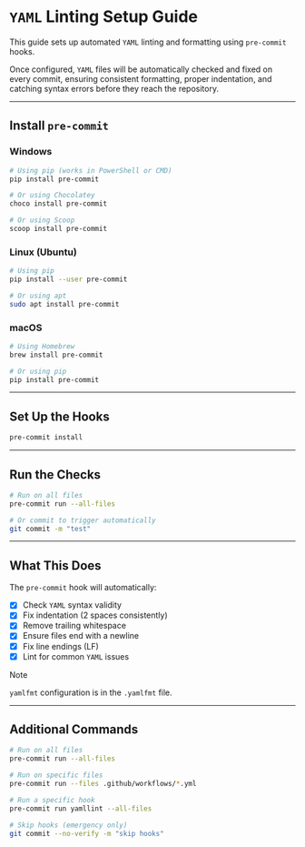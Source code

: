 # `YAML` Linting Setup Guide

This guide sets up automated `YAML` linting and formatting using `pre-commit` hooks.

Once configured, `YAML` files will be automatically checked and fixed on every commit, ensuring consistent formatting, proper indentation, and catching syntax errors before they reach the repository.

---

## Install `pre-commit`

### Windows

```powershell
# Using pip (works in PowerShell or CMD)
pip install pre-commit

# Or using Chocolatey
choco install pre-commit

# Or using Scoop
scoop install pre-commit
```

### Linux (Ubuntu)

```bash
# Using pip
pip install --user pre-commit

# Or using apt
sudo apt install pre-commit
```

### macOS

```bash
# Using Homebrew
brew install pre-commit

# Or using pip
pip install pre-commit
```

---

## Set Up the Hooks

```bash
pre-commit install
```

---

## Run the Checks

```bash
# Run on all files
pre-commit run --all-files

# Or commit to trigger automatically
git commit -m "test"
```

---

## What This Does

The `pre-commit` hook will automatically:

- [x] Check `YAML` syntax validity
- [x] Fix indentation (2 spaces consistently)
- [x] Remove trailing whitespace
- [x] Ensure files end with a newline
- [x] Fix line endings (LF)
- [x] Lint for common `YAML` issues

> [!NOTE]
> `yamlfmt` configuration is in the `.yamlfmt` file.

---

## Additional Commands

```bash
# Run on all files
pre-commit run --all-files

# Run on specific files
pre-commit run --files .github/workflows/*.yml

# Run a specific hook
pre-commit run yamllint --all-files

# Skip hooks (emergency only)
git commit --no-verify -m "skip hooks"
```
